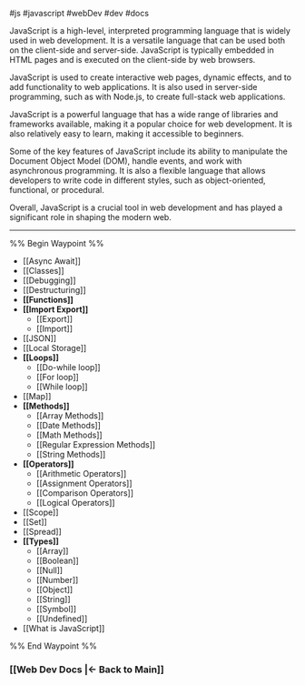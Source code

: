 #js #javascript #webDev #dev #docs 

JavaScript is a high-level, interpreted programming language that is widely used in web development. It is a versatile language that can be used both on the client-side and server-side. JavaScript is typically embedded in HTML pages and is executed on the client-side by web browsers.

JavaScript is used to create interactive web pages, dynamic effects, and to add functionality to web applications. It is also used in server-side programming, such as with Node.js, to create full-stack web applications.

JavaScript is a powerful language that has a wide range of libraries and frameworks available, making it a popular choice for web development. It is also relatively easy to learn, making it accessible to beginners.

Some of the key features of JavaScript include its ability to manipulate the Document Object Model (DOM), handle events, and work with asynchronous programming. It is also a flexible language that allows developers to write code in different styles, such as object-oriented, functional, or procedural.

Overall, JavaScript is a crucial tool in web development and has played a significant role in shaping the modern web.

---

%% Begin Waypoint %%
- [[Async Await]]
- [[Classes]]
- [[Debugging]]
- [[Destructuring]]
- **[[Functions]]**
- **[[Import Export]]**
	- [[Export]]
	- [[Import]]
- [[JSON]]
- [[Local Storage]]
- **[[Loops]]**
	- [[Do-while loop]]
	- [[For loop]]
	- [[While loop]]
- [[Map]]
- **[[Methods]]**
	- [[Array Methods]]
	- [[Date Methods]]
	- [[Math Methods]]
	- [[Regular Expression Methods]]
	- [[String Methods]]
- **[[Operators]]**
	- [[Arithmetic Operators]]
	- [[Assignment Operators]]
	- [[Comparison Operators]]
	- [[Logical Operators]]
- [[Scope]]
- [[Set]]
- [[Spread]]
- **[[Types]]**
	- [[Array]]
	- [[Boolean]]
	- [[Null]]
	- [[Number]]
	- [[Object]]
	- [[String]]
	- [[Symbol]]
	- [[Undefined]]
- [[What is JavaScript]]

%% End Waypoint %%


### [[Web Dev Docs |<- Back to Main]]

